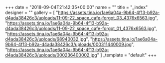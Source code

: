 +++
date = "2018-09-04T21:42:35+00:00"
name = ""
title = "_index"
designer = ""
gallery = [
  "https://assets.tina.io/1ae6a04a-9b64-4f13-b92a-d4ada38426c3/uploads/11-09-22_space_cafe-forgot_03_4376x6563.jpg",
  "https://assets.tina.io/1ae6a04a-9b64-4f13-b92a-d4ada38426c3/uploads/11-09-22_space_cafe-forgot_01_4376x6563.jpg",
  "https://assets.tina.io/1ae6a04a-9b64-4f13-b92a-d4ada38426c3/uploads/68940032.jpg",
  "https://assets.tina.io/1ae6a04a-9b64-4f13-b92a-d4ada38426c3/uploads/000311440009.jpg",
  "https://assets.tina.io/1ae6a04a-9b64-4f13-b92a-d4ada38426c3/uploads/000236400002.jpg"
]
_template = "default"
+++

